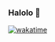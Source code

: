 ### Halolo 👋

[![wakatime](https://wakatime.com/badge/user/c4e40775-4806-40e1-8063-4aabd16bcfde.svg)](https://wakatime.com/@c4e40775-4806-40e1-8063-4aabd16bcfde)

<!--
**mrityunjay38/mrityunjay38** is a ✨ _special_ ✨ repository because its `README.md` (this file) appears on your GitHub profile.

Here are some ideas to get you started:

- 🔭 I’m currently working on ...
- 🌱 I’m currently learning ...
- 👯 I’m looking to collaborate on ...
- 🤔 I’m looking for help with ...
- 💬 Ask me about ...
- 📫 How to reach me: ...
- 😄 Pronouns: ...
- ⚡ Fun fact: ...
-->
